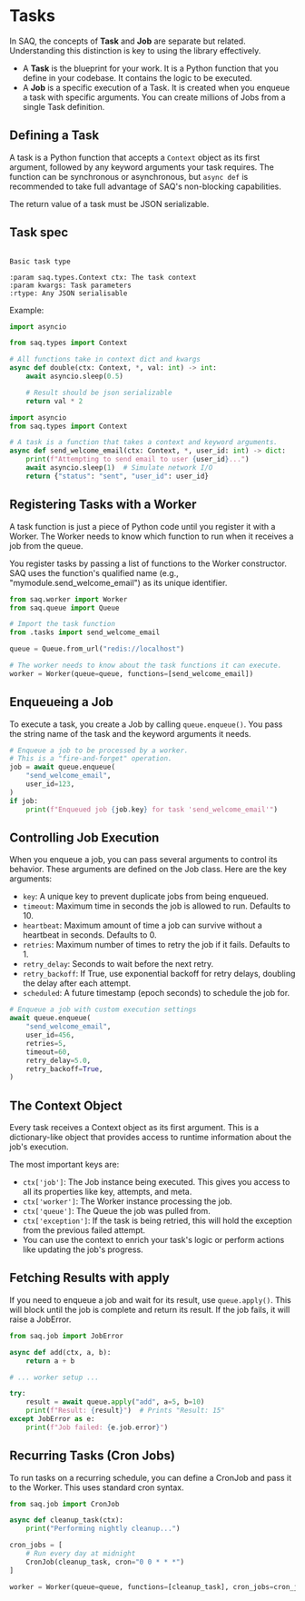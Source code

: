 # Tasks

In SAQ, the concepts of **Task** and **Job** are separate but related. Understanding this distinction is key to using the library effectively.

*   A **Task** is the blueprint for your work. It is a Python function that you define in your codebase. It contains the logic to be executed.
*   A **Job** is a specific execution of a Task. It is created when you enqueue a task with specific arguments. You can create millions of Jobs from a single Task definition.

## Defining a Task

A task is a Python function that accepts a `Context` object as its first argument, followed by any keyword arguments your task requires. The function can be synchronous or asynchronous, but `async def` is recommended to take full advantage of SAQ's non-blocking capabilities.

The return value of a task must be JSON serializable.

## Task spec

```{py:function} task_type(ctx: saq.types.Context, *, **kwargs) -> JSONType:

Basic task type

:param saq.types.Context ctx: The task context
:param kwargs: Task parameters
:rtype: Any JSON serialisable
```

Example:
```python
import asyncio

from saq.types import Context

# All functions take in context dict and kwargs
async def double(ctx: Context, *, val: int) -> int:
    await asyncio.sleep(0.5)

    # Result should be json serializable
    return val * 2
```

```python
import asyncio
from saq.types import Context

# A task is a function that takes a context and keyword arguments.
async def send_welcome_email(ctx: Context, *, user_id: int) -> dict:
    print(f"Attempting to send email to user {user_id}...")
    await asyncio.sleep(1)  # Simulate network I/O
    return {"status": "sent", "user_id": user_id}
```

## Registering Tasks with a Worker

A task function is just a piece of Python code until you register it with a Worker. The Worker needs to know which function to run when it receives a job from the queue.

You register tasks by passing a list of functions to the Worker constructor. SAQ uses the function's qualified name (e.g., "mymodule.send_welcome_email") as its unique identifier.

```python
from saq.worker import Worker
from saq.queue import Queue

# Import the task function
from .tasks import send_welcome_email

queue = Queue.from_url("redis://localhost")

# The worker needs to know about the task functions it can execute.
worker = Worker(queue=queue, functions=[send_welcome_email])
```

## Enqueueing a Job

To execute a task, you create a Job by calling `queue.enqueue()`. You pass the string name of the task and the keyword arguments it needs.

```python
# Enqueue a job to be processed by a worker.
# This is a "fire-and-forget" operation.
job = await queue.enqueue(
    "send_welcome_email",
    user_id=123,
)
if job:
    print(f"Enqueued job {job.key} for task 'send_welcome_email'")
```

## Controlling Job Execution

When you enqueue a job, you can pass several arguments to control its behavior. These arguments are defined on the Job class. Here are the key arguments:

*   `key`: A unique key to prevent duplicate jobs from being enqueued.
*   `timeout`: Maximum time in seconds the job is allowed to run. Defaults to 10.
*   `heartbeat`: Maximum amount of time a job can survive without a heartbeat in seconds. Defaults to 0.
*   `retries`: Maximum number of times to retry the job if it fails. Defaults to 1.
*   `retry_delay`: Seconds to wait before the next retry.
*   `retry_backoff`: If True, use exponential backoff for retry delays, doubling the delay after each attempt.
*   `scheduled`: A future timestamp (epoch seconds) to schedule the job for.

```python
# Enqueue a job with custom execution settings
await queue.enqueue(
    "send_welcome_email",
    user_id=456,
    retries=5,
    timeout=60,
    retry_delay=5.0,
    retry_backoff=True,
)
```

## The Context Object

Every task receives a Context object as its first argument. This is a dictionary-like object that provides access to runtime information about the job's execution.

The most important keys are:

*   `ctx['job']`: The Job instance being executed. This gives you access to all its properties like key, attempts, and meta.
*   `ctx['worker']`: The Worker instance processing the job.
*   `ctx['queue']`: The Queue the job was pulled from.
*   `ctx['exception']`: If the task is being retried, this will hold the exception from the previous failed attempt.
*   You can use the context to enrich your task's logic or perform actions like updating the job's progress.

## Fetching Results with apply

If you need to enqueue a job and wait for its result, use `queue.apply()`. This will block until the job is complete and return its result. If the job fails, it will raise a JobError.

```python
from saq.job import JobError

async def add(ctx, a, b):
    return a + b

# ... worker setup ...

try:
    result = await queue.apply("add", a=5, b=10)
    print(f"Result: {result}")  # Prints "Result: 15"
except JobError as e:
    print(f"Job failed: {e.job.error}")
```

## Recurring Tasks (Cron Jobs)

To run tasks on a recurring schedule, you can define a CronJob and pass it to the Worker. This uses standard cron syntax.

```python
from saq.job import CronJob

async def cleanup_task(ctx):
    print("Performing nightly cleanup...")

cron_jobs = [
    # Run every day at midnight
    CronJob(cleanup_task, cron="0 0 * * *")
]

worker = Worker(queue=queue, functions=[cleanup_task], cron_jobs=cron_jobs)
```
